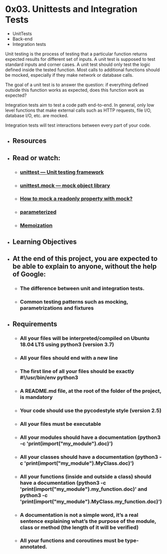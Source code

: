 # 0x03. Unittests and Integration Tests
* UnitTests 
* Back-end
* Integration tests

Unit testing is the process of testing that a particular function returns expected results for different set of inputs. A unit test is supposed to test standard inputs and corner cases. A unit test should only test the logic defined inside the tested function. Most calls to additional functions should be mocked, especially if they make network or database calls.

The goal of a unit test is to answer the question: if everything defined outside this function works as expected, does this function work as expected?

Integration tests aim to test a code path end-to-end. In general, only low level functions that make external calls such as HTTP requests, file I/O, database I/O, etc. are mocked.

Integration tests will test interactions between every part of your code.

* ## Resources
* ## Read or watch:

   * ### [unittest — Unit testing framework](https://intranet.alxswe.com/rltoken/a_AEObGK8jeqPtTPmm-gIA)
   * ### [unittest.mock — mock object library](https://intranet.alxswe.com/rltoken/PKetnACd7FfRiU8_kpe5EA)
   * ### [How to mock a readonly property with mock?](https://intranet.alxswe.com/rltoken/2ueVPK1kWZuz525FvZ1v2Q)
   * ### [parameterized](https://intranet.alxswe.com/rltoken/mI7qc3Y42aZ7GTlLXDxgEg)
   * ### [Memoization](https://intranet.alxswe.com/rltoken/x83Hdr54q4Vax5xQ2Z3HSA)

* ## Learning Objectives
* ## At the end of this project, you are expected to be able to explain to anyone, without the help of Google:

   * ### The difference between unit and integration tests.
   * ### Common testing patterns such as mocking, parametrizations and fixtures

* ## Requirements

   * ### All your files will be interpreted/compiled on Ubuntu 18.04 LTS using python3 (version 3.7)
   * ### All your files should end with a new line
   * ### The first line of all your files should be exactly #!/usr/bin/env python3
   * ### A README.md file, at the root of the folder of the project, is mandatory
   * ### Your code should use the pycodestyle style (version 2.5)
   * ### All your files must be executable
   * ### All your modules should have a documentation (python3 -c 'print(__import__("my_module").__doc__)')
   * ### All your classes should have a documentation (python3 -c 'print(__import__("my_module").MyClass.__doc__)')
   * ### All your functions (inside and outside a class) should have a documentation (python3 -c 'print(__import__("my_module").my_function.__doc__)' and python3 -c 'print(__import__("my_module").MyClass.my_function.__doc__)')
   * ### A documentation is not a simple word, it’s a real sentence explaining what’s the purpose of the module, class or method (the length of it will be verified)
   * ### All your functions and coroutines must be type-annotated.
